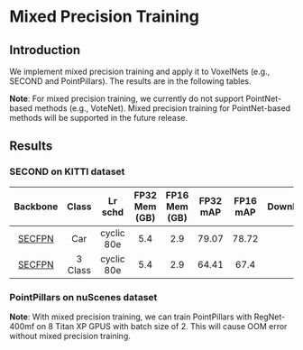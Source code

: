 # Mixed Precision Training

## Introduction

We implement mixed precision training and apply it to VoxelNets (e.g., SECOND and PointPillars).
The results are in the following tables.

**Note**: For mixed precision training, we currently do not support PointNet-based methods (e.g., VoteNet).
Mixed precision training for PointNet-based methods will be supported in the future release.

## Results

### SECOND on KITTI dataset
|  Backbone   |Class| Lr schd | FP32 Mem (GB) | FP16 Mem (GB) | FP32 mAP | FP16 mAP |Download |
| :---------: | :-----: | :------: | :------------: | :----: |:----: | :------: | :------: |
|    [SECFPN](./hv_second_secfpn_fp16_6x8_80e_kitti-3d-car.py)| Car |cyclic 80e|5.4|2.9|79.07|78.72||
|    [SECFPN](./hv_second_secfpn_fp16_6x8_80e_kitti-3d-3class.py)| 3 Class |cyclic 80e|5.4|2.9|64.41|67.4||

### PointPillars on nuScenes dataset


**Note**: With mixed precision training, we can train PointPillars with RegNet-400mf on 8 Titan XP GPUS with batch size of 2.
This will cause OOM error without mixed precision training.
